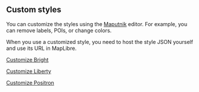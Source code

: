 ## Custom styles

You can customize the styles using the [Maputnik](https://maputnik.github.io/) editor. For example, you can remove labels, POIs, or change colors.

When you use a customized style, you need to host the style JSON yourself and use its URL in MapLibre.

[Customize Bright](https://maputnik.github.io/editor?style=https://tiles.openfreemap.org/styles/bright)

[Customize Liberty](https://maputnik.github.io/editor?style=https://tiles.openfreemap.org/styles/liberty)

[Customize Positron](https://maputnik.github.io/editor?style=https://tiles.openfreemap.org/styles/positron)
